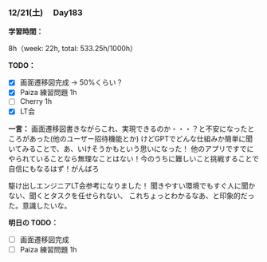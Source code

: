### 12/21(土)　 Day183

**学習時間：**

8h（week: 22h, total: 533.25h/1000h）

**TODO：**

- [x] 画面遷移図完成 -> 50%くらい？
- [x] Paiza 練習問題 1h
- [ ] Cherry 1h
- [x] LT会

**一言：**
画面遷移図書きながらこれ、実現できるのか・・・？と不安になったところがあった(他のユーザー招待機能とか)
けどGPTでどんな仕組みか簡単に聞いてみることで、あ、いけそうかもという思いになった！
他のアプリですでにやられていることなら無理なことはない！今のうちに難しいこと挑戦することで自信にもなるはず！がんばろ

駆け出しエンジニアLT会参考になりました！
聞きやすい環境でもすぐ人に聞かない、聞くとタスクを任せられない、
これちょっとわかるなあ、と印象的だった。意識したいな。

**明日の TODO：**

- [ ] 画面遷移図完成
- [ ] Paiza 練習問題 1h
